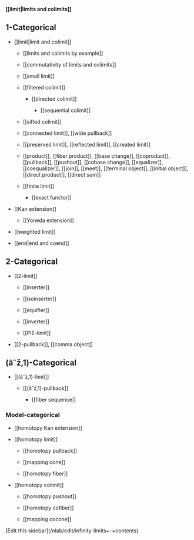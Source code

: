**[[limit|limits and colimits]]**

## 1-Categorical

* [[limit|limit and colimit]]

  * [[limits and colimits by example]]

  * [[commutativity of limits and colimits]]

  * [[small limit]]

  * [[filtered colimit]]

    * [[directed colimit]]

      * [[sequential colimit]]

  * [[sifted colimit]]

  * [[connected limit]], [[wide pullback]]

  * [[preserved limit]], [[reflected limit]], [[created limit]]

  * [[product]], [[fiber product]], [[base change]], [[coproduct]], [[pullback]], [[pushout]], [[cobase change]], [[equalizer]], [[coequalizer]], [[join]], [[meet]], [[terminal object]], [[initial object]], [[direct product]], [[direct sum]]

  * [[finite limit]]
  
    * [[exact functor]]

* [[Kan extension]]

  * [[Yoneda extension]]

* [[weighted limit]]

* [[end|end and coend]]


## 2-Categorical

* [[2-limit]]

  * [[inserter]]

  * [[isoinserter]]

  * [[equifier]]

  * [[inverter]]

  * [[PIE-limit]]

* [[2-pullback]], [[comma object]]

## (âˆž,1)-Categorical

* [[(âˆž,1)-limit]]

  * [[(âˆž,1)-pullback]]  
 
    * [[fiber sequence]]



### Model-categorical

* [[homotopy Kan extension]]

* [[homotopy limit]]

  * [[homotopy pullback]]

  * [[mapping cone]]

  * [[homotopy fiber]]

* [[homotopy colimit]]

  * [[homotopy pushout]]

  * [[homotopy cofiber]]

  * [[mapping cocone]]

<div markdown="1">[Edit this sidebar](/nlab/edit/infinity-limits+-+contents)</div>
